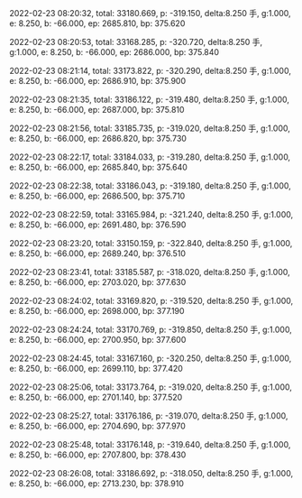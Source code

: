 2022-02-23 08:20:32, total: 33180.669, p: -319.150, delta:8.250 手, g:1.000, e: 8.250, b: -66.000, ep: 2685.810, bp: 375.620

2022-02-23 08:20:53, total: 33168.285, p: -320.720, delta:8.250 手, g:1.000, e: 8.250, b: -66.000, ep: 2686.000, bp: 375.840

2022-02-23 08:21:14, total: 33173.822, p: -320.290, delta:8.250 手, g:1.000, e: 8.250, b: -66.000, ep: 2686.910, bp: 375.900

2022-02-23 08:21:35, total: 33186.122, p: -319.480, delta:8.250 手, g:1.000, e: 8.250, b: -66.000, ep: 2687.000, bp: 375.810

2022-02-23 08:21:56, total: 33185.735, p: -319.020, delta:8.250 手, g:1.000, e: 8.250, b: -66.000, ep: 2686.820, bp: 375.730

2022-02-23 08:22:17, total: 33184.033, p: -319.280, delta:8.250 手, g:1.000, e: 8.250, b: -66.000, ep: 2685.840, bp: 375.640

2022-02-23 08:22:38, total: 33186.043, p: -319.180, delta:8.250 手, g:1.000, e: 8.250, b: -66.000, ep: 2686.500, bp: 375.710

2022-02-23 08:22:59, total: 33165.984, p: -321.240, delta:8.250 手, g:1.000, e: 8.250, b: -66.000, ep: 2691.480, bp: 376.590

2022-02-23 08:23:20, total: 33150.159, p: -322.840, delta:8.250 手, g:1.000, e: 8.250, b: -66.000, ep: 2689.240, bp: 376.510

2022-02-23 08:23:41, total: 33185.587, p: -318.020, delta:8.250 手, g:1.000, e: 8.250, b: -66.000, ep: 2703.020, bp: 377.630

2022-02-23 08:24:02, total: 33169.820, p: -319.520, delta:8.250 手, g:1.000, e: 8.250, b: -66.000, ep: 2698.000, bp: 377.190

2022-02-23 08:24:24, total: 33170.769, p: -319.850, delta:8.250 手, g:1.000, e: 8.250, b: -66.000, ep: 2700.950, bp: 377.600

2022-02-23 08:24:45, total: 33167.160, p: -320.250, delta:8.250 手, g:1.000, e: 8.250, b: -66.000, ep: 2699.110, bp: 377.420

2022-02-23 08:25:06, total: 33173.764, p: -319.020, delta:8.250 手, g:1.000, e: 8.250, b: -66.000, ep: 2701.140, bp: 377.520

2022-02-23 08:25:27, total: 33176.186, p: -319.070, delta:8.250 手, g:1.000, e: 8.250, b: -66.000, ep: 2704.690, bp: 377.970

2022-02-23 08:25:48, total: 33176.148, p: -319.640, delta:8.250 手, g:1.000, e: 8.250, b: -66.000, ep: 2707.800, bp: 378.430

2022-02-23 08:26:08, total: 33186.692, p: -318.050, delta:8.250 手, g:1.000, e: 8.250, b: -66.000, ep: 2713.230, bp: 378.910